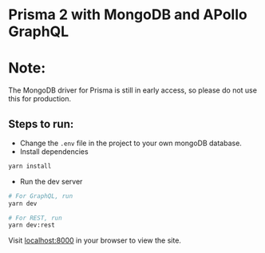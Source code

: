 # Prisma 2 with MongoDB and APollo GraphQL

# Note:

The MongoDB driver for Prisma is still in early access, so please do not use this for production.

## Steps to run:

-   Change the `.env` file in the project to your own mongoDB database.
-   Install dependencies

```bash
yarn install
```

-   Run the dev server

```bash
# For GraphQL, run
yarn dev

# For REST, run
yarn dev:rest
```

Visit [localhost:8000](http://localhost:8000) in your browser to view the site.
